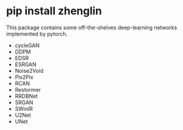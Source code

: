 # pip install zhenglin

This package contains some off-the-shelves deep-learning networks implemented by pytorch.

- cycleGAN
- DDPM
- EDSR
- ESRGAN
- Noise2Void
- Pix2Pix
- RCAN
- Restormer
- RRDBNet
- SRGAN
- SWinIR
- U2Net
- UNet